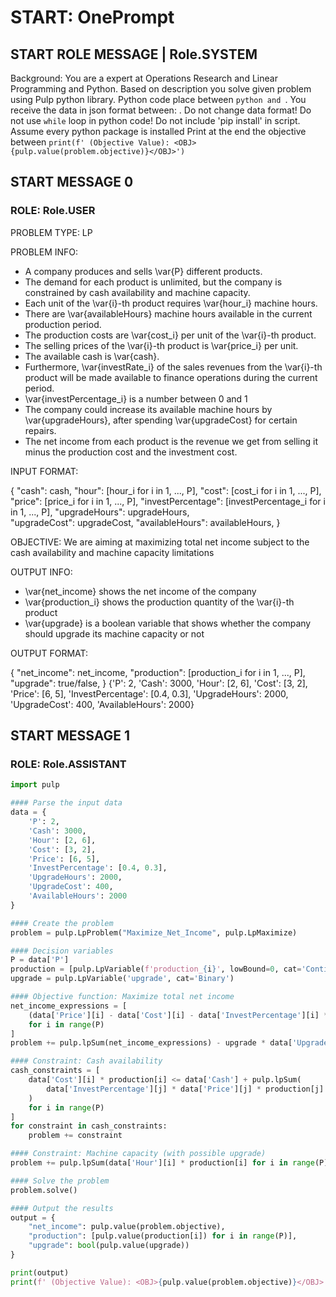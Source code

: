 # START: OnePrompt 
## START ROLE MESSAGE | Role.SYSTEM 
Background: You are a expert at Operations Research and Linear Programming and Python. Based on description you solve given problem using Pulp python library. Python code place between ```python and ```. You receive the data in json format between: <DATA></DATA>. Do not change data format! Do not use `while` loop in python code! Do not include 'pip install' in script. Assume every python package is installed Print at the end the objective between <OBJ></OBJ> `print(f' (Objective Value): <OBJ>{pulp.value(problem.objective)}</OBJ>')`  
## START MESSAGE 0 
### ROLE: Role.USER
<DESCRIPTION>
PROBLEM TYPE: LP

PROBLEM INFO: 

- A company produces and sells \var{P} different products. 
- The demand for each product is unlimited, but the company is constrained by cash availability and machine capacity.
- Each unit of the \var{i}-th product requires \var{hour_i} machine hours.
- There are \var{availableHours} machine hours available in the current production period.
- The production costs are \var{cost_i} per unit of the \var{i}-th product.
- The selling prices of the \var{i}-th product is \var{price_i} per unit.
- The available cash is \var{cash}.
- Furthermore, \var{investRate_i} of the sales revenues from the \var{i}-th product will be made available to finance operations during the current period.
- \var{investPercentage_i} is a number between 0 and 1
- The company could increase its available machine hours by \var{upgradeHours}, after spending \var{upgradeCost} for certain repairs. 
- The net income from each product is the revenue we get from selling it minus the production cost and the investment cost.

INPUT FORMAT:

{
    "cash": cash,
    "hour": [hour_i for i in 1, ..., P],
    "cost": [cost_i for i in 1, ..., P],
    "price": [price_i for i in 1, ..., P],
    "investPercentage": [investPercentage_i for i in 1, ..., P],
    "upgradeHours": upgradeHours,   
    "upgradeCost": upgradeCost,
    "availableHours": availableHours,
}

OBJECTIVE: We are aiming at maximizing total net income subject to the cash availability and machine capacity limitations

OUTPUT INFO:

- \var{net_income} shows the net income of the company
- \var{production_i} shows the production quantity of the \var{i}-th product
- \var{upgrade} is a boolean variable that shows whether the company should upgrade its machine capacity or not

OUTPUT FORMAT:

{
    "net_income": net_income,
    "production": [production_i for i in 1, ..., P],
    "upgrade": true/false,
}
</DESCRIPTION>
<DATA>
{'P': 2, 'Cash': 3000, 'Hour': [2, 6], 'Cost': [3, 2], 'Price': [6, 5], 'InvestPercentage': [0.4, 0.3], 'UpgradeHours': 2000, 'UpgradeCost': 400, 'AvailableHours': 2000}</DATA>


## START MESSAGE 1 
### ROLE: Role.ASSISTANT
```python
import pulp

#### Parse the input data
data = {
    'P': 2, 
    'Cash': 3000, 
    'Hour': [2, 6], 
    'Cost': [3, 2], 
    'Price': [6, 5], 
    'InvestPercentage': [0.4, 0.3], 
    'UpgradeHours': 2000, 
    'UpgradeCost': 400, 
    'AvailableHours': 2000
}

#### Create the problem
problem = pulp.LpProblem("Maximize_Net_Income", pulp.LpMaximize)

#### Decision variables
P = data['P']
production = [pulp.LpVariable(f'production_{i}', lowBound=0, cat='Continuous') for i in range(P)]
upgrade = pulp.LpVariable('upgrade', cat='Binary')

#### Objective function: Maximize total net income
net_income_expressions = [
    (data['Price'][i] - data['Cost'][i] - data['InvestPercentage'][i] * data['Price'][i]) * production[i]
    for i in range(P)
]
problem += pulp.lpSum(net_income_expressions) - upgrade * data['UpgradeCost']

#### Constraint: Cash availability
cash_constraints = [
    data['Cost'][i] * production[i] <= data['Cash'] + pulp.lpSum(
        data['InvestPercentage'][j] * data['Price'][j] * production[j] for j in range(P)
    )
    for i in range(P)
]
for constraint in cash_constraints:
    problem += constraint

#### Constraint: Machine capacity (with possible upgrade)
problem += pulp.lpSum(data['Hour'][i] * production[i] for i in range(P)) <= data['AvailableHours'] + upgrade * data['UpgradeHours']

#### Solve the problem
problem.solve()

#### Output the results
output = {
    "net_income": pulp.value(problem.objective),
    "production": [pulp.value(production[i]) for i in range(P)],
    "upgrade": bool(pulp.value(upgrade))
}

print(output)
print(f' (Objective Value): <OBJ>{pulp.value(problem.objective)}</OBJ>')
```

